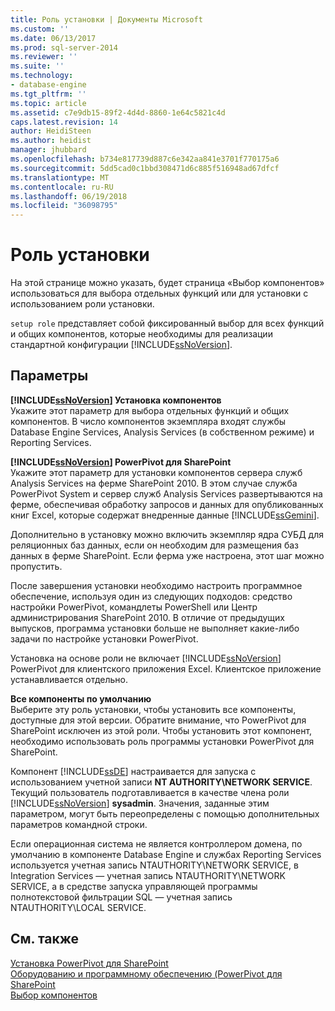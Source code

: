 ```yaml
---
title: Роль установки | Документы Microsoft
ms.custom: ''
ms.date: 06/13/2017
ms.prod: sql-server-2014
ms.reviewer: ''
ms.suite: ''
ms.technology:
- database-engine
ms.tgt_pltfrm: ''
ms.topic: article
ms.assetid: c7e9db15-89f2-4d4d-8860-1e64c5821c4d
caps.latest.revision: 14
author: HeidiSteen
ms.author: heidist
manager: jhubbard
ms.openlocfilehash: b734e817739d887c6e342aa841e3701f770175a6
ms.sourcegitcommit: 5dd5cad0c1bbd308471d6c885f516948ad67dfcf
ms.translationtype: MT
ms.contentlocale: ru-RU
ms.lasthandoff: 06/19/2018
ms.locfileid: "36098795"
---
```

# <a name="setup-role"></a>Роль установки
  На этой странице можно указать, будет страница «Выбор компонентов» использоваться для выбора отдельных функций или для установки с использованием роли установки.  
  
 `setup role` представляет собой фиксированный выбор для всех функций и общих компонентов, которые необходимы для реализации стандартной конфигурации [!INCLUDE[ssNoVersion](../../includes/ssnoversion-md.md)].  
  
## <a name="options"></a>Параметры  
 **[!INCLUDE[ssNoVersion](../../includes/ssnoversion-md.md)] Установка компонентов**  
 Укажите этот параметр для выбора отдельных функций и общих компонентов. В число компонентов экземпляра входят службы Database Engine Services, Analysis Services (в собственном режиме) и Reporting Services.  
  
 **[!INCLUDE[ssNoVersion](../../includes/ssnoversion-md.md)] PowerPivot для SharePoint**  
 Укажите этот параметр для установки компонентов сервера служб Analysis Services на ферме SharePoint 2010. В этом случае служба PowerPivot System и сервер служб Analysis Services развертываются на ферме, обеспечивая обработку запросов и данных для опубликованных книг Excel, которые содержат внедренные данные [!INCLUDE[ssGemini](../../includes/ssgemini-md.md)].  
  
 Дополнительно в установку можно включить экземпляр ядра СУБД для реляционных баз данных, если он необходим для размещения баз данных в ферме SharePoint. Если ферма уже настроена, этот шаг можно пропустить.  
  
 После завершения установки необходимо настроить программное обеспечение, используя один из следующих подходов: средство настройки PowerPivot, командлеты PowerShell или Центр администрирования SharePoint 2010. В отличие от предыдущих выпусков, программа установки больше не выполняет какие-либо задачи по настройке установки PowerPivot.  
  
 Установка на основе роли не включает [!INCLUDE[ssNoVersion](../../includes/ssnoversion-md.md)] PowerPivot для клиентского приложения Excel. Клиентское приложение устанавливается отдельно.  
  
 **Все компоненты по умолчанию**  
 Выберите эту роль установки, чтобы установить все компоненты, доступные для этой версии. Обратите внимание, что PowerPivot для SharePoint исключен из этой роли. Чтобы установить этот компонент, необходимо использовать роль программы установки PowerPivot для SharePoint.  
  
 Компонент [!INCLUDE[ssDE](../../includes/ssde-md.md)] настраивается для запуска с использованием учетной записи **NT AUTHORITY\NETWORK SERVICE**. Текущий пользователь подготавливается в качестве члена роли [!INCLUDE[ssNoVersion](../../includes/ssnoversion-md.md)] **sysadmin**. Значения, заданные этим параметром, могут быть переопределены с помощью дополнительных параметров командной строки.  
  
 Если операционная система не является контроллером домена, по умолчанию в компоненте Database Engine и службах Reporting Services используется учетная запись NTAUTHORITY\NETWORK SERVICE, в Integration Services — учетная запись NTAUTHORITY\NETWORK SERVICE, а в средстве запуска управляющей программы полнотекстовой фильтрации SQL — учетная запись NTAUTHORITY\LOCAL SERVICE.  
  
## <a name="see-also"></a>См. также  
 [Установка PowerPivot для SharePoint](http://go.microsoft.com/fwlink/?LinkId=206906)   
 [Оборудованию и программному обеспечению (PowerPivot для SharePoint](http://go.microsoft.com/fwlink/?LinkId=216823)   
 [Выбор компонентов](../../../2014/sql-server/install/feature-selection.md)  
  
  